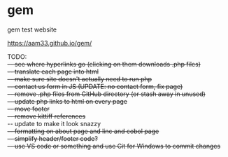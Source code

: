 # gem
gem test website

<https://aam33.github.io/gem/>

TODO:<br>
~~-- see where hyperlinks go (clicking on them downloads .php files)~~ <br>
~~-- translate each page into html~~ <br>
~~-- make sure site doesn't actually need to run php~~ <br>
~~-- contact us form in JS (UPDATE: no contact form, fix page)~~ <br>
~~-- remove .php files from GitHub directory (or stash away in unused)~~ <br>
~~-- update php links to html on every page~~ <br>
~~-- move footer~~<br>
~~-- remove kittiff references~~<br>
-- update to make it look snazzy<br>
~~-- formatting on about page and linc and cobol page~~ <br>
~~-- simplify header/footer code?~~ <br>
~~-- use VS code or something and use Git for Windows to commit changes~~<br>
